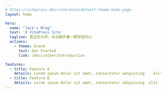 ```yaml
---
# https://vitepress.dev/reference/default-theme-home-page
layout: home

hero:
  name: "Jack's Blog"
  text: 'A VitePress Site'
  tagline: 真正的大师，永远都怀着一颗学徒的心
  actions:
    - theme: brand
      text: Get Started
      link: /docs/other/Introduction

features:
  - title: Feature A
    details: Lorem ipsum dolor sit amet, consectetur adipiscing    elit
  - title: Feature B
    details: Lorem ipsum dolor sit amet, consectetur adipiscing  elit
---
```

